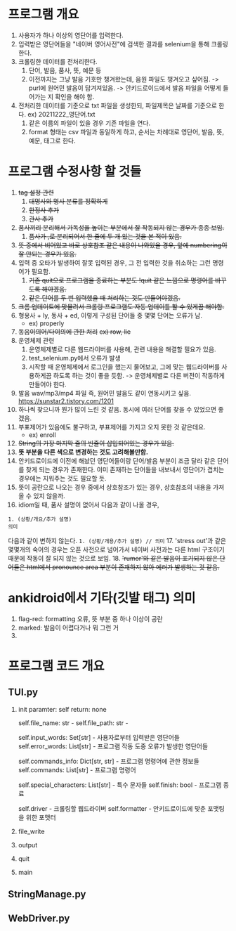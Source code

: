 # 프로그램 개요
1. 사용자가 하나 이상의 영단어를 입력한다.  
2. 입력받은 영단어들을 "네이버 영어사전"에 검색한 결과를 selenium을 통해 크롤링한다.
3. 크롤링한 데이터를 전처리한다.
    1. 단어, 발음, 품사, 뜻, 예문 등
    2. 이전까지는 그냥 발음 기호만 챙겨왔는데, 음원 파일도 챙겨오고 싶어짐.
        -> purl에 원어민 발음이 담겨져있음.
        -> 안키드로이드에서 발음 파일을 어떻게 들어가는 지 확인을 해야 함.
3. 전처리한 데이터를 기준으로 txt 파일을 생성한되, 파일제목은 날짜를 기준으로 한다. ex) 20211222_영단어.txt  
    1. 같은 이름의 파일이 있을 경우 기존 파일을 연다.
    2. format 형태는 csv 파일과 동일하게 하고, 순서는 차례대로 영단어, 발음, 뜻, 예문, 태그로 한다.
    
# 프로그램 수정사항 할 것들
1. ~~tag 설정 관련~~
    1. ~~대명사와 명사 분류를 정확하게~~
    2. ~~한정사 추가~~
    3. ~~관사 추가~~
2. ~~품사끼리 분리해서 가독성을 높이는 부분에서 잘 작동되지 않는 경우가 종종 보임.~~
    1. ~~품사가 ,로 분리되어서 한 줄에 두 개 있는 것을 본 적이 있음.~~
3. ~~뜻 중에서 비어있고 바로 상호참조 같은 내용이 나와있을 경우, 앞에 numbering이 잘 안되는 경우가 있음.~~
4. 입력 중 오타가 발생하여 잘못 입력된 경우, 그 전 입력한 것을 취소하는 그런 명령어가 필요함.
    1. ~~기존 quit으로 프로그램을 종료하는 부분도 !quit 같은 느낌으로 명령어를 바꾸도록 해야겠음.~~
    2. ~~같은 단어를 두 번 입력했을 때 처리하는 것도 만들어야겠음.~~
5. ~~크롬 업데이트에 맞물려서 크롤링 프로그램도 자동 업데이틀 할 수 있게끔 해야함.~~
6. 형용사 + ly, 동사 + ed, 이렇게 구성된 단어들 중 몇몇 단어는 오류가 남.
    * ex) properly
7. ~~동음이의어/다이의에 관한 처리~~
    ~~ex) row, lie~~
8. 운영체제 관련
	1. 운영체제별로 다른 웹드라이버를 사용해, 관련 내용을 해결할 필요가 있음.
	2. test_selenium.py에서 오류가 발생
	3. 시작할 때 운영체제에서 로그인을 했는지 물어보고, 그에 맞는 웹드라이버를 사용하게끔 하도록 하는 것이 좋을 듯함.
        -> 운영체제별로 다른 버전이 작동하게 만들어야 한다.
9. 발음 wav/mp3/mp4 파일 즉, 원어민 발음도 같이 연동시키고 싶음.
    <https://sunstar2.tistory.com/1201>
10. 하나씩 찾으니까 뭔가 많이 느린 것 같음. 동시에 여러 단어를 찾을 수 있었으면 좋겠음.
11. 부표제어가 있음에도 불구하고, 부표제어를 가지고 오지 못한 것 같은데요.
    * ex) enroll
12. ~~String의 가장 마지막 줄의 빈줄이 삽입되어있는 경우가 있음.~~
13. **뜻 부분을 다른 색으로 변경하는 것도 고려해볼만함.**
14. 안키드로이드에 이전에 해놨던 영단어들이랑 단어/발음 부분이 조금 달라 같은 단어를 찾게 되는 경우가 존재한다. 이미 존재하는 단어들을 내보내서 영단어가 겹치는 경우에는 지워주는 것도 필요할 듯.
15. 뜻이 공란으로 나오는 경우 중에서 상호참조가 있는 경우, 상호참조의 내용을 가져올 수 있지 않을까.
16. idiom일 때, 품사 설명이 없어서 다음과 같이 나올 경우, 
```
1. (상황/개요/추가 설명)
의미
```
다음과 같이 변하지 않는다.
`1. (상황/개용/추가 설명) // 의미`
17. 'stress out'과 같은 몇몇개의 숙어의 경우는 오픈 사전으로 넘어가서 네이버 사전과는 다른 html 구조이기 때문에 작동이 잘 되지 않는 것으로 보임.
18. ~~'rumor'와 같은 발음이 표기되지 않은 단어들은 html에서 pronounce area 부분이 존재하지 않아 에러가 발생하는 것 같음.~~

# ankidroid에서 기타(깃발 태그) 의미
1. flag-red: formatting 오류, 뜻 부분 중 하나 이상이 공란
2. marked: 발음이 어렵다거나 뭐 그런 거
3. 

# 프로그램 코드 개요
## TUI.py
1. init
    paramter: self
    return: none

    self.file_name: str - 
    self.file_path: str - 

    self.input_words: Set[str] - 사용자로부터 입력받은 영단어들
    self.error_words: List[str] - 프로그램 작동 도중 오류가 발생한 영단어들

    self.commands_info: Dict[str, str] - 프로그램 명령어에 관한 정보들
    self.commands: List[str] - 프로그램 명령어

    self.special_characters: List[str] - 특수 문자들
    self.finish: bool - 프로그램 종료

    self.driver - 크롤링할 웹드라이버
    self.formatter - 안키드로이드에 맞춘 포맷팅을 위한 포맷터
2. file_write
3. output
4. quit
5. main
## StringManage.py
## WebDriver.py